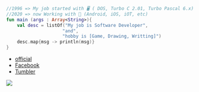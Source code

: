 ~~~kotlin
//1996 => My job started with 🖥️ ( DOS, Turbo C 2.01, Turbo Pascal 6.x)
//2020 => now Working with 📱 (Android, iOS, iOT, etc)
fun main (args : Array<String>){
    val desc = listOf("My job is Software Developer", 
                     "and", 
                     "hobby is [Game, Drawing, Writting]")
    desc.map{msg -> println(msg)}
}
~~~

- [official](https://vintageappmaker.com/)
- [Facebook](https://www.facebook.com/VintageAppMaker/)
- [Tumbler](https://vintageappmaker.tumblr.com/)

![](http://vintageappmaker.com/wp-content/uploads/2015/03/cropped-logo.png)
